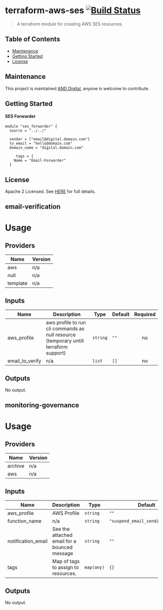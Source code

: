 # terraform-aws-ses [![Build Status](https://github.com/and-digital/terraform-aws-ses/workflows/build/badge.svg)](https://github.com/and-digital/terraform-aws-ses/actions)

> A terraform module for creating AWS SES resources.

## Table of Contents

- [Maintenance](#maintenance)
- [Getting Started](#getting-started)
- [License](#license)

## Maintenance

This project is maintained [AND Digital](https://github.com/and-digital), anyone is welcome to contribute.

## Getting Started

#### SES Forwarder

```
module "ses_forwarder" {
  source = "../../"

  sender = ["email@digital.domain.com"]
  to_email = "hello@domain.com"
  domain_name = "digital.domain.com"
  
     tags = {
    Name = "Email-Forwarder"
  }

```

## License

Apache 2 Licensed. See [HERE](https://github.com/and-digital/terraform-aws-ses/tree/master/LICENSE) for full details.

<!-- BEGIN_TF_DOCS -->
## email-verification

# Usage
<!--- BEGIN_TF_DOCS --->
## Providers

| Name | Version |
|------|---------|
| aws | n/a |
| null | n/a |
| template | n/a |

## Inputs

| Name | Description | Type | Default | Required |
|------|-------------|------|---------|:-----:|
| aws\_profile | aws profile to run cli commands as null resource (temporary untill terraform support) | `string` | `""` | no |
| email\_to\_verify | n/a | `list` | `[]` | no |

## Outputs

No output.
<!--- END_TF_DOCS --->

## monitoring-governance

# Usage
<!--- BEGIN_TF_DOCS --->
## Providers

| Name | Version |
|------|---------|
| archive | n/a |
| aws | n/a |

## Inputs

| Name | Description | Type | Default | Required |
|------|-------------|------|---------|:-----:|
| aws\_profile | AWS Profile | `string` | `""` | no |
| function\_name | n/a | `string` | `"suspend_email_sending_lambda"` | no |
| notification\_email | See the attached email for a bounced message | `string` | `""` | no |
| tags | Map of tags to assign to resources. | `map(any)` | `{}` | no |

## Outputs

No output.
<!--- END_TF_DOCS --->
<!-- END_TF_DOCS -->
